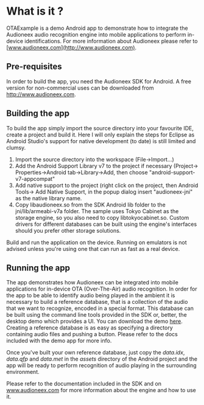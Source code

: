 
# What is it ?

OTAExample is a demo Android app to demonstrate how to integrate the
Audioneex audio recognition engine into mobile applications to perform
in-device identifications. For more information about Audioneex please
refer to [www.audioneex.com](http://www.audioneex.com).

## Pre-requisites

In order to build the app, you need the Audioneex SDK for Android. A free
version for non-commercial uses can be downloaded from http://www.audioneex.com.

## Building the app

To build the app simply import the source directory into your favourite IDE,
create a project and build it. Here I will only explain the steps for Eclipse
as Android Studio's support for native development (to date) is still limited and clumsy.

1. Import the source directory into the workspace (File->Import...)
2. Add the Android Support Library v7 to the project if necessary (Project->
   Properties->Android tab->Library->Add, then choose "android-support-v7-appcompat"
3. Add native support to the project (right click on the project, then Android Tools->
   Add Native Support, in the popup dialog insert "audioneex-jni" as the native library name.
4. Copy libaudioneex.so from the SDK Android lib folder to the jni/lib/armeabi-v7a folder.
   The sample uses Tokyo Cabinet as the storage engine, so you also need to copy libtokyocabinet.so.
   Custom drivers for different databases can be built using the engine's
   interfaces should you prefer other storage solutions.

Build and run the application on the device. Running on emulators is not advised
unless you're using one that can run as fast as a real device.

## Running the app

The app demonstrates how Audioneex can be integrated into mobile applications for in-device
OTA (Over-The-Air) audio recognition. In order for the app to be able to identify audio
being played in the ambient it is necessary to build a reference database, that is
a collection of the audio that we want to recognize, encoded in a special format.
This database can be built using the command line tools provided in the SDK or,
better, the desktop demo which provides a UI. You can download the demo [here](http://www.audioneex.com/downloads.html).
Creating a reference database is as easy as specifying a directory containing audio
files and pushing a button. Please refer to the docs included with the demo app
for more info.

Once you've built your own reference database, just copy the *data.idx*, *data.qfp* and *data.met*
in the *assets* directory of the Android project and the app will be ready to perform
recognition of audio playing in the surrounding environment.

Please refer to the documentation included in the SDK and on www.audioneex.com
for more information about the engine and how to use it.

